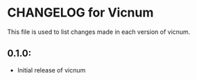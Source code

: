 # CHANGELOG for Vicnum

This file is used to list changes made in each version of vicnum.

## 0.1.0:

* Initial release of vicnum
